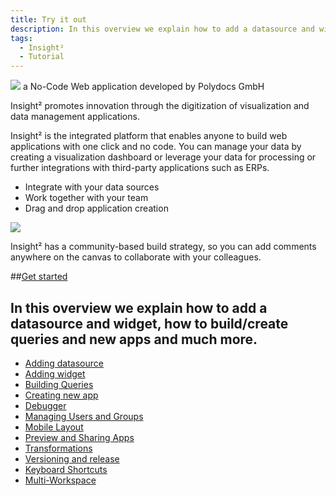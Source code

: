 ```yaml
---
title: Try it out
description: In this overview we explain how to add a datasource and widget, how to build/create queries and new apps and much more.
tags:
  - Insight²
  - Tutorial
---
```


![](/_images/insight2/Logo_IN².png) a No-Code Web application developed by Polydocs GmbH



Insight² promotes innovation through the digitization of visualization and data management applications.

Insight² is the integrated platform that enables anyone to build web applications with one click and no code. You can manage your data by creating a visualization dashboard or leverage your data for processing or further integrations with third-party applications such as ERPs.

* Integrate with your data sources
* Work together with your team
* Drag and drop application creation


![](/_images/insight2/IN²_Demo.png)


Insight² has a community-based build strategy, so you can add comments anywhere on the canvas to collaborate with your colleagues.

##[Get started](/insight2/tutorial/)


## In this overview we explain how to add a datasource and widget, how to build/create queries and new apps and much more.

* [Adding datasource](/insight2/tutorial/adding-a-datasource/)
* [Adding widget](/insight2/tutorial/adding-widget/)
* [Building Queries](/insight2/tutorial/building-queries/)
* [Creating new app](/insight2/tutorial/creating-app/)
* [Debugger](/insight2/tutorial/debugger/)
* [Managing Users and Groups](/insight2/tutorial/manage-users-groups/)
* [Mobile Layout](/insight2/tutorial/mobile-layout/)
* [Preview and Sharing Apps](/insight2/tutorial/sharing-and-deploying/)
* [Transformations](/insight2/tutorial/transformations/)
* [Versioning and release](/insight2/tutorial/versioning-and-release/)
* [Keyboard Shortcuts](/insight2/tutorial/keyboard-shortcuts/)
* [Multi-Workspace](/insight2/tutorial/multiworkspace/)

